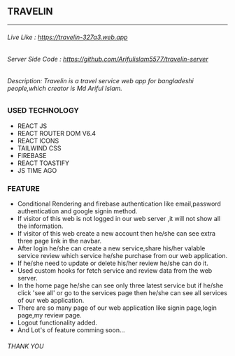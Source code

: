 ## TRAVELIN

---

###### Live Like : https://travelin-327a3.web.app
###### Server Side Code : https://github.com/Arifulislam5577/travelin-server
###### Description: Travelin is a travel service web app for bangladeshi people,which creator is Md Ariful Islam.

### USED TECHNOLOGY

- REACT JS
- REACT ROUTER DOM V6.4
- REACT ICONS
- TAILWIND CSS
- FIREBASE
- REACT TOASTIFY
- JS TIME AGO

### FEATURE

- Conditional Rendering and firebase authentication like email,password authentication and google signin method.
- If visitor of this web is not logged in our web server ,it will not show all the information.
- If visitor of this web create a new account then he/she can see extra three page link in the navbar.
- After login he/she can create a new service,share his/her valable service review which service he/she purchase from our web application.
- If he/she need to update or delete his/her review he/she can do it.
- Used custom hooks for fetch service and review data from the web server.
- In the home page he/she can see only three latest service but if he/she click 'see all' or go to the services page then he/she can see all services of our web application.
- There are so many page of our web application like signin page,login page,my review page.
- Logout functionality added.
- And Lot's of feature comming soon...

###### THANK YOU
